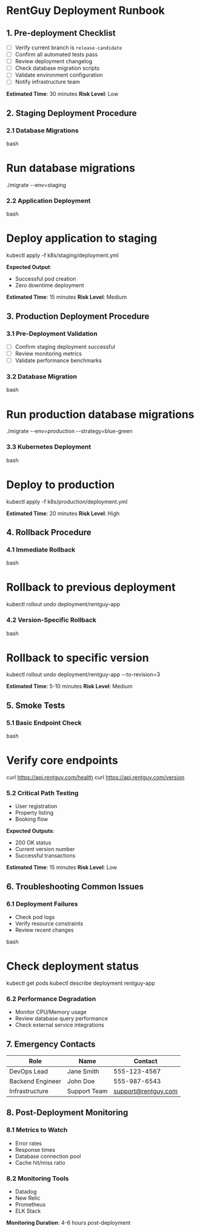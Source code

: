 # RentGuy Deployment Runbook

## 1. Pre-deployment Checklist
- [ ] Verify current branch is `release-candidate`
- [ ] Confirm all automated tests pass
- [ ] Review deployment changelog
- [ ] Check database migration scripts
- [ ] Validate environment configuration
- [ ] Notify infrastructure team

**Estimated Time**: 30 minutes
**Risk Level**: Low

## 2. Staging Deployment Procedure

### 2.1 Database Migrations
bash
# Run database migrations
./migrate --env=staging


### 2.2 Application Deployment
bash
# Deploy application to staging
kubectl apply -f k8s/staging/deployment.yml


**Expected Output**: 
- Successful pod creation
- Zero downtime deployment

**Estimated Time**: 15 minutes
**Risk Level**: Medium

## 3. Production Deployment Procedure

### 3.1 Pre-Deployment Validation
- [ ] Confirm staging deployment successful
- [ ] Review monitoring metrics
- [ ] Validate performance benchmarks

### 3.2 Database Migration
bash
# Run production database migrations
./migrate --env=production --strategy=blue-green


### 3.3 Kubernetes Deployment
bash
# Deploy to production
kubectl apply -f k8s/production/deployment.yml


**Estimated Time**: 20 minutes
**Risk Level**: High

## 4. Rollback Procedure

### 4.1 Immediate Rollback
bash
# Rollback to previous deployment
kubectl rollout undo deployment/rentguy-app


### 4.2 Version-Specific Rollback
bash
# Rollback to specific version
kubectl rollout undo deployment/rentguy-app --to-revision=3


**Estimated Time**: 5-10 minutes
**Risk Level**: Medium

## 5. Smoke Tests

### 5.1 Basic Endpoint Check
bash
# Verify core endpoints
curl https://api.rentguy.com/health
curl https://api.rentguy.com/version


### 5.2 Critical Path Testing
- User registration
- Property listing
- Booking flow

**Expected Outputs**:
- 200 OK status
- Current version number
- Successful transactions

**Estimated Time**: 15 minutes
**Risk Level**: Low

## 6. Troubleshooting Common Issues

### 6.1 Deployment Failures
- Check pod logs
- Verify resource constraints
- Review recent changes

bash
# Check deployment status
kubectl get pods
kubectl describe deployment rentguy-app


### 6.2 Performance Degradation
- Monitor CPU/Memory usage
- Review database query performance
- Check external service integrations

## 7. Emergency Contacts

| Role | Name | Contact |
|------|------|---------|
| DevOps Lead | Jane Smith | 555-123-4567 |
| Backend Engineer | John Doe | 555-987-6543 |
| Infrastructure | Support Team | support@rentguy.com |

## 8. Post-Deployment Monitoring

### 8.1 Metrics to Watch
- Error rates
- Response times
- Database connection pool
- Cache hit/miss ratio

### 8.2 Monitoring Tools
- Datadog
- New Relic
- Prometheus
- ELK Stack

**Monitoring Duration**: 4-6 hours post-deployment

